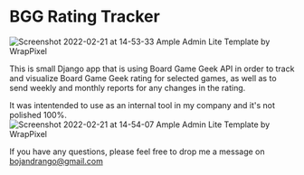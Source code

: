 # BGG Rating Tracker

![Screenshot 2022-02-21 at 14-53-33 Ample Admin Lite Template by WrapPixel](https://user-images.githubusercontent.com/13369413/154973269-2de3bf8a-37a5-44a4-bb63-53e5678e09a8.png)


This is small Django app that is using Board Game Geek API in order to track and visualize Board Game Geek rating for selected games, as well as to send weekly and monthly reports for any changes in the rating.

It was intentended to use as an internal tool in my company and it's not polished 100%.
![Screenshot 2022-02-21 at 14-54-07 Ample Admin Lite Template by WrapPixel](https://user-images.githubusercontent.com/13369413/154973306-3a92eafa-7075-499b-a318-36bfa725a651.png)

If you have any questions, please feel free to drop me a message on bojandrango@gmail.com
